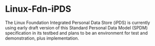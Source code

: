 # Linux-Fdn-iPDS
The Linux Foundation Integrated Personal Data Store (iPDS) is currently using early draft version of this Standard Personal Data Model (SPDM) specification in its testbed and plans to be an environment for test and demonstration, plus implementation.   
